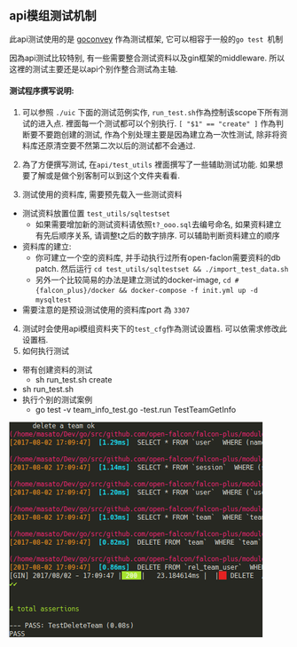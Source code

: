 ## api模组测试机制

此api测试使用的是 [goconvey](https://github.com/smartystreets/goconvey) 作為测试框架, 它可以相容于一般的`go test `机制

因為api测试比较特别, 有一些需要整合测试资料以及gin框架的middleware. 所以这裡的测试主要还是以api个别作整合测试為主轴.

#### 测试程序撰写说明:

1. 可以参照 `./uic` 下面的测试范例实作, `run_test.sh`作為控制该scope下所有测试的进入点.
裡面每一个测试都可以个别执行. `[ "$1" == "create" ]` 作為判断要不要跑创建的测试, 作為个别处理主要是因為建立為一次性测试, 除非将资料库还原清空要不然第二次以后的测试都不会通过.

2. 為了方便撰写测试, 在`api/test_utils` 裡面撰写了一些辅助测试功能. 如果想要了解或是做个别客制可以到这个文件夹看看.

3. 测试使用的资料库, 需要预先载入一些测试资料
  * 测试资料放置位置 `test_utils/sqltestset`
    * 如果需要增加新的测试资料请依照`t?_ooo.sql`去编号命名, 如果资料建立有先后顺序关系, 请调整t之后的数字排序. 可以辅助判断资料建立的顺序
  * 资料库的建立:
    * 你可建立一个空的资料库, 并手动执行过所有open-faclon需要资料的db patch. 然后运行 `cd test_utils/sqltestset && ./import_test_data.sh`
    * 另外一个比较简易的办法是建立测试的docker-image, `cd #{falcon_plus}/docker && docker-compose -f init.yml up -d mysqltest `
  * 需要注意的是预设测试使用的资料库port 為 `3307`
4. 测试时会使用api模组资料夹下的`test_cfg`作為测试设置档. 可以依需求修改此设置档.
5. 如何执行测试
  * 带有创建资料的测试
    * sh run_test.sh create
  * sh run_test.sh
  * 执行个别的测试案例
    * go test -v team_info_test.go -test.run TestTeamGetInfo

![](./testing_api_ct.png)
